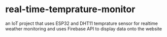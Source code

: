 # real-time-temprature-monitor
an IoT project that uses ESP32 and DHT11 temprature sensor for realtime weather monitoring and uses Firebase API to display data onto the website

